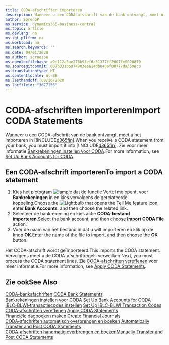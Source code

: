 ```yaml
---
title: CODA-afschriften importeren
description: Wanneer u een CODA-afschrift van de bank ontvangt, moet u het importeren in Business Central.
author: SorenGP
ms.service: dynamics365-business-central
ms.topic: article
ms.devlang: na
ms.tgt_pltfrm: na
ms.workload: na
ms.search.keywords: ''
ms.date: 04/01/2020
ms.author: sgroespe
ms.openlocfilehash: a9d112a5ae278b93ef6a31377ff2607fe9020870
ms.sourcegitcommit: 007b331b6974983ee614db0406f00777da359ecb
ms.translationtype: HT
ms.contentlocale: nl-BE
ms.lasthandoff: 08/10/2020
ms.locfileid: "3677156"
---
```

# <a name="import-coda-statements"></a><span data-ttu-id="6a679-103">CODA-afschriften importeren</span><span class="sxs-lookup"><span data-stu-id="6a679-103">Import CODA Statements</span></span>
<span data-ttu-id="6a679-104">Wanneer u een CODA-afschrift van de bank ontvangt, moet u het importeren in [!INCLUDE[d365fin](../../includes/d365fin_md.md)].</span><span class="sxs-lookup"><span data-stu-id="6a679-104">When you receive a CODA statement from your bank, you must import it into [!INCLUDE[d365fin](../../includes/d365fin_md.md)].</span></span> <span data-ttu-id="6a679-105">Zie voor meer informatie [Bankrekeningen instellen voor CODA](how-to-set-up-bank-accounts-for-coda.md).</span><span class="sxs-lookup"><span data-stu-id="6a679-105">For more information, see [Set Up Bank Accounts for CODA](how-to-set-up-bank-accounts-for-coda.md).</span></span>  

## <a name="to-import-a-coda-statement"></a><span data-ttu-id="6a679-106">Een CODA-afschrift importeren</span><span class="sxs-lookup"><span data-stu-id="6a679-106">To import a CODA statement</span></span>  

1.  <span data-ttu-id="6a679-107">Kies het pictogram ![lampje dat de functie Vertel me opent](../../media/ui-search/search_small.png "Vertel me wat u wilt doen"), voer **Bankrekeningen** in en kies vervolgens de gerelateerde koppeling.</span><span class="sxs-lookup"><span data-stu-id="6a679-107">Choose the ![Lightbulb that opens the Tell Me feature](../../media/ui-search/search_small.png "Tell me what you want to do") icon, enter **Bank Accounts**, and then choose the related link.</span></span>  
2.  <span data-ttu-id="6a679-108">Selecteer de bankrekening en kies actie **CODA-bestand importeren**.</span><span class="sxs-lookup"><span data-stu-id="6a679-108">Select the bank account, and then choose **Import CODA File** action.</span></span>  
3.  <span data-ttu-id="6a679-109">Voer de naam van het bestand in dat u wilt importeren en klik op de knop **OK**.</span><span class="sxs-lookup"><span data-stu-id="6a679-109">Enter the name of the file to import, and then choose the **OK** button.</span></span>  

<span data-ttu-id="6a679-110">Het CODA-afschrift wordt geïmporteerd.</span><span class="sxs-lookup"><span data-stu-id="6a679-110">This imports the CODA statement.</span></span> <span data-ttu-id="6a679-111">Vervolgens moet u de CODA-afschriftregels verwerken.</span><span class="sxs-lookup"><span data-stu-id="6a679-111">Next, you must process the CODA statement lines.</span></span> <span data-ttu-id="6a679-112">Zie [CODA-afschriften vereffenen](how-to-apply-coda-statements.md) voor meer informatie.</span><span class="sxs-lookup"><span data-stu-id="6a679-112">For more information, see [Apply CODA Statements](how-to-apply-coda-statements.md).</span></span>  

## <a name="see-also"></a><span data-ttu-id="6a679-113">Zie ook</span><span class="sxs-lookup"><span data-stu-id="6a679-113">See Also</span></span>  
 <span data-ttu-id="6a679-114">[CODA-bankafschriften](coda-bank-statements.md) </span><span class="sxs-lookup"><span data-stu-id="6a679-114">[CODA Bank Statements](coda-bank-statements.md) </span></span>  
 <span data-ttu-id="6a679-115">[Bankrekeningen instellen voor CODA](how-to-set-up-bank-accounts-for-coda.md) </span><span class="sxs-lookup"><span data-stu-id="6a679-115">[Set Up Bank Accounts for CODA](how-to-set-up-bank-accounts-for-coda.md) </span></span>  
 <span data-ttu-id="6a679-116">[IBLC-BLWI-transactiecodes instellen](how-to-set-up-iblc-blwi-transaction-codes.md) </span><span class="sxs-lookup"><span data-stu-id="6a679-116">[Set Up IBLC-BLWI Transaction Codes](how-to-set-up-iblc-blwi-transaction-codes.md) </span></span>  
 <span data-ttu-id="6a679-117">[CODA-afschriften vereffenen](how-to-apply-coda-statements.md) </span><span class="sxs-lookup"><span data-stu-id="6a679-117">[Apply CODA Statements](how-to-apply-coda-statements.md) </span></span>  
 <span data-ttu-id="6a679-118">[Financiële dagboeken maken](how-to-create-financial-journals.md) </span><span class="sxs-lookup"><span data-stu-id="6a679-118">[Create Financial Journals](how-to-create-financial-journals.md) </span></span>  
 <span data-ttu-id="6a679-119">[CODA-afschriften automatisch overbrengen en boeken](how-to-automatically-transfer-and-post-coda-statements.md) </span><span class="sxs-lookup"><span data-stu-id="6a679-119">[Automatically Transfer and Post CODA Statements](how-to-automatically-transfer-and-post-coda-statements.md) </span></span>  
 [<span data-ttu-id="6a679-120">CODA-afschriften handmatig overbrengen en boeken</span><span class="sxs-lookup"><span data-stu-id="6a679-120">Manually Transfer and Post CODA Statements</span></span>](how-to-manually-transfer-and-post-coda-statements.md)
